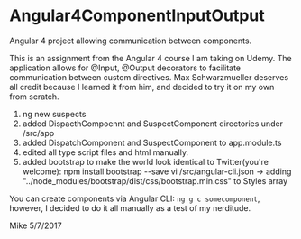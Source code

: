 # Angular4ComponentInputOutput
Angular 4 project allowing communication between components.

This is an assignment from the Angular 4 course I am taking on Udemy.  The application allows for @Input, @Output decorators to facilitate communication between custom directives.  Max Schwarzmueller deserves all credit because I learned it from him, and decided to try it on my own from scratch.

1. ng new suspects
2. added DispacthCompoennt and SuspectComponent directories under /src/app
3. added DispatchComponent and SuspectComponent to app.module.ts
4. edited all type script files and html manually.
5. added bootstrap to make the world look identical to Twitter(you're welcome):
  npm install bootstrap --save
  vi /src/angular-cli.json -> adding "../node_modules/bootstrap/dist/css/bootstrap.min.css" to Styles array
  
  You can create components via Angular CLI: `ng g c somecomponent`, however, I decided to do it all manually as a test of my nerditude.
  
  Mike 5/7/2017
